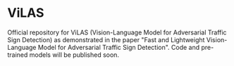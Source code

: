 # ViLAS
Official repository for ViLAS (Vision-Language Model for Adversarial Traffic Sign Detection) as demonstrated in the paper "Fast and Lightweight Vision-Language Model for Adversarial Traffic Sign Detection". Code and pre-trained models will be published soon.
